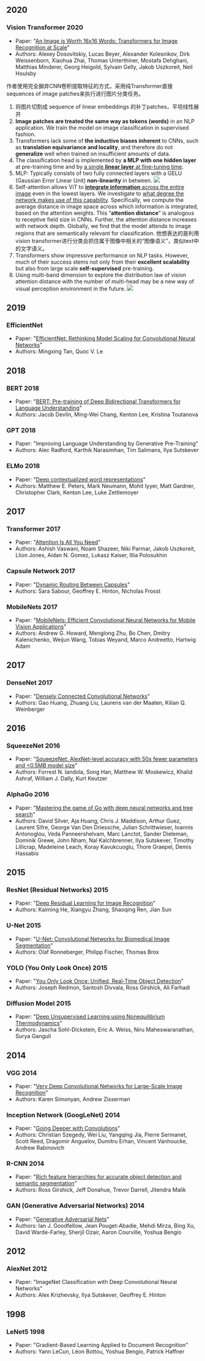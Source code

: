 
## 2020
### Vision Transformer 2020

* Paper: "[An Image is Worth 16x16 Words: Transformers for Image Recognition at Scale](https://arxiv.org/abs/2010.11929)"
* Authors: Alexey Dosovitskiy, Lucas Beyer, Alexander Kolesnikov, Dirk Weissenborn, Xiaohua Zhai, Thomas Unterthiner, Mostafa Dehghani, Matthias Minderer, Georg Heigold, Sylvain Gelly, Jakob Uszkoreit, Neil Houlsby

作者使用完全摒弃CNN卷积提取特征的方式，采用纯Transformer直接sequences of image patches来执行进行图片分类任务。
1. 将图片切割成 sequence of linear embeddings 的补丁patches，平坦线性展开
2. **Image patches are treated the same way as tokens (words)** in an NLP application. We train the model on image classification in supervised fashion.
3. Transformers lack some of **the inductive biases inherent** to CNNs, such as **translation equivariance and locality**, and therefore do not **generalize** well
when trained on insufficient amounts of data.
4. The classification head is implemented by **a MLP with one hidden layer** at pre-training time and by <u>a single **linear layer** at fine-tuning time</u>.
5. MLP: Typically consists of two fully connected layers with a GELU (Gaussian Error Linear Unit) **non-linearity** in between.
![](picture/MLP.jpg)
6. Self-attention allows ViT to <u>**integrate information** across the entire image</u> even in the lowest layers. We investigate to <u>what degree the network makes use of this capability</u>. 
Specifically, we compute the average distance in image space across which information is integrated, based on the attention weights. This “**attention distance**” is analogous to receptive field size in CNNs.
Further, the attention distance increases with network depth. Globally, we find that the model attends to image regions that are semantically relevant for classification. 他想表达的是利用vision transformer进行分类会抓住属于图像中相关的“图像语义”，类似text中的文字语义。
7. Transformers show impressive performance on NLP tasks. However, much of their success stems not only from their **excellent scalability** but also from large scale **self-supervised** pre-training.
8. Using multi-band dimension to explore the distribution law of vision attention distance with the number of multi-head may be a new way of visual perception environment in the future.
![](picture/conclusion_fultureExplore.jpg)
## 2019
### EfficientNet

* Paper: "[EfficientNet: Rethinking Model Scaling for Convolutional Neural Networks](https://arxiv.org/abs/1905.11946)"
* Authors: Mingxing Tan, Quoc V. Le



## 2018
### BERT 2018

* Paper: "[BERT: Pre-training of Deep Bidirectional Transformers for Language Understanding](https://arxiv.org/abs/1810.04805)"
* Authors: Jacob Devlin, Ming-Wei Chang, Kenton Lee, Kristina Toutanova

### GPT 2018

* Paper: "Improving Language Understanding by Generative Pre-Training"
* Authors: Alec Radford, Karthik Narasimhan, Tim Salimans, Ilya Sutskever
### ELMo 2018

* Paper: "[Deep contextualized word representations](https://arxiv.org/abs/1802.05365)"
* Authors: Matthew E. Peters, Mark Neumann, Mohit Iyyer, Matt Gardner, Christopher Clark, Kenton Lee, Luke Zettlemoyer

## 2017
### Transformer 2017

* Paper: "[Attention Is All You Need](https://arxiv.org/abs/1706.03762)"
* Authors: Ashish Vaswani, Noam Shazeer, Niki Parmar, Jakob Uszkoreit, Llion Jones, Aidan N. Gomez, Lukasz Kaiser, Illia Polosukhin
### Capsule Network 2017

* Paper: "[Dynamic Routing Between Capsules](https://arxiv.org/abs/1710.09829)"
* Authors: Sara Sabour, Geoffrey E. Hinton, Nicholas Frosst
### MobileNets 2017

* Paper: "[MobileNets: Efficient Convolutional Neural Networks for Mobile Vision Applications](https://arxiv.org/abs/1704.04861)"
* Authors: Andrew G. Howard, Menglong Zhu, Bo Chen, Dmitry Kalenichenko, Weijun Wang, Tobias Weyand, Marco Andreetto, Hartwig Adam

## 2017
### DenseNet 2017

* Paper: "[Densely Connected Convolutional Networks](https://arxiv.org/abs/1608.06993)"
* Authors: Gao Huang, Zhuang Liu, Laurens van der Maaten, Kilian Q. Weinberger

## 2016
### SqueezeNet 2016

* Paper: "[SqueezeNet: AlexNet-level accuracy with 50x fewer parameters and \<0.5MB model size](https://arxiv.org/abs/1602.07360)"
* Authors: Forrest N. Iandola, Song Han, Matthew W. Moskewicz, Khalid Ashraf, William J. Dally, Kurt Keutzer

### AlphaGo 2016

* Paper: "[Mastering the game of Go with deep neural networks and tree search](https://www.nature.com/articles/nature16961)"
* Authors: David Silver, Aja Huang, Chris J. Maddison, Arthur Guez, Laurent Sifre, George Van Den Driessche, Julian Schrittwieser, Ioannis Antonoglou, Veda Panneershelvam, Marc Lanctot, Sander Dieleman, Dominik Grewe, John Nham, Nal Kalchbrenner, Ilya Sutskever, Timothy Lillicrap, Madeleine Leach, Koray Kavukcuoglu, Thore Graepel, Demis Hassabis


## 2015
### ResNet (Residual Networks) 2015

* Paper: "[Deep Residual Learning for Image Recognition](https://doi.org/10.48550/arXiv.1512.03385)"
* Authors: Kaiming He, Xiangyu Zhang, Shaoqing Ren, Jian Sun

### U-Net 2015

* Paper: "[U-Net: Convolutional Networks for Biomedical Image Segmentation](https://arxiv.org/abs/1505.04597)"
* Authors: Olaf Ronneberger, Philipp Fischer, Thomas Brox
### YOLO (You Only Look Once) 2015

* Paper: "[You Only Look Once: Unified, Real-Time Object Detection](https://arxiv.org/abs/1506.02640)"
* Authors: Joseph Redmon, Santosh Divvala, Ross Girshick, Ali Farhadi
### Diffusion Model 2015

* Paper: "[Deep Unsupervised Learning using Nonequilibrium Thermodynamics](https://arxiv.org/abs/1503.03585)"
* Authors: Jascha Sohl-Dickstein, Eric A. Weiss, Niru Maheswaranathan, Surya Ganguli


## 2014
### VGG 2014

* Paper: "[Very Deep Convolutional Networks for Large-Scale Image Recognition](https://arxiv.org/abs/1409.1556)"
* Authors: Karen Simonyan, Andrew Zisserman

### Inception Network (GoogLeNet) 2014

* Paper: "[Going Deeper with Convolutions](https://arxiv.org/abs/1409.4842)"
* Authors: Christian Szegedy, Wei Liu, Yangqing Jia, Pierre Sermanet, Scott Reed, Dragomir Anguelov, Dumitru Erhan, Vincent Vanhoucke, Andrew Rabinovich

### R-CNN 2014

* Paper: "[Rich feature hierarchies for accurate object detection and semantic segmentation](https://arxiv.org/abs/1311.2524)"
* Authors: Ross Girshick, Jeff Donahue, Trevor Darrell, Jitendra Malik
### GAN (Generative Adversarial Networks) 2014

* Paper: "[Generative Adversarial Nets](https://arxiv.org/abs/1406.2661)"
* Authors: Ian J. Goodfellow, Jean Pouget-Abadie, Mehdi Mirza, Bing Xu, David Warde-Farley, Sherjil Ozair, Aaron Courville, Yoshua Bengio

## 2012
### AlexNet 2012

* Paper: "ImageNet Classification with Deep Convolutional Neural Networks"
* Authors: Alex Krizhevsky, Ilya Sutskever, Geoffrey E. Hinton

## 1998
### LeNet5 1998

* Paper: "Gradient-Based Learning Applied to Document Recognition"
* Authors: Yann LeCun, Léon Bottou, Yoshua Bengio, Patrick Haffner